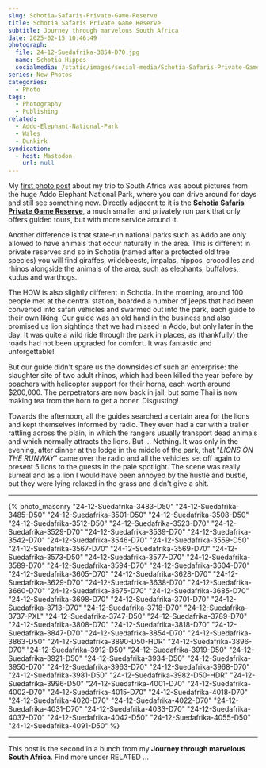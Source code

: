 ```yaml
---
slug: Schotia-Safaris-Private-Game-Reserve
title: Schotia Safaris Private Game Reserve
subtitle: Journey through marvelous South Africa
date: 2025-02-15 10:46:49
photograph:
  file: 24-12-Suedafrika-3854-D70.jpg
  name: Schotia Hippos
  socialmedia: /static/images/social-media/Schotia-Safaris-Private-Game-Reserve.png
series: New Photos
categories:
  - Photo
tags:
  - Photography
  - Publishing
related:
  - Addo-Elephant-National-Park
  - Wales
  - Dunkirk
syndication:
  - host: Mastodon
    url: null
---
```


My [first photo post](/post/Addo-Elephant-National-Park) about my trip to South Africa was about pictures from the huge Addo Elephant National Park, where you can drive around for days and still see something new. Directly adjacent to it is the [**Schotia Safaris Private Game Reserve**](https://www.schotiasafaris.co.za/), a much smaller and privately run park that only offers guided tours, but with more service around it.

Another difference is that state-run national parks such as Addo are only allowed to have animals that occur naturally in the area. This is different in private reserves and so in Schotia (named after a protected old tree species) you will find giraffes, wildebeests, impalas, hippos, crocodiles and rhinos alongside the animals of the area, such as elephants, buffaloes, kudus and warthogs.

<!-- more -->

The HOW is also slightly different in Schotia. In the morning, around 100 people met at the central station, boarded a number of jeeps that had been converted into safari vehicles and swarmed out into the park, each guide to their own liking. Our guide was an old hand in the business and also promised us lion sightings that we had missed in Addo, but only later in the day. It was quite a wild ride through the park in places, as (thankfully) the roads had not been upgraded for comfort. It was fantastic and unforgettable!

But our guide didn't spare us the downsides of such an enterprise: the slaughter site of two adult rhinos, which had been killed the year before by poachers with helicopter support for their horns, each worth around $200,000. The perpetrators are now back in jail, but some Thai is now making tea from the horn to get a boner. Disgusting!

Towards the afternoon, all the guides searched a certain area for the lions and kept themselves informed by radio. They even had a car with a trailer rattling across the plain, in which the rangers usually transport dead animals and which normally attracts the lions. But ... Nothing. It was only in the evening, after dinner at the lodge in the middle of the park, that "*LIONS ON THE RUNWAY*" came over the radio and all the vehicles set off again to present 5 lions to the guests in the pale spotlight. The scene was really surreal and as a lion I would have been annoyed by the hustle and bustle, but they were lying relaxed in the grass and didn't give a shit.

---

{% photo_masonry
  "24-12-Suedafrika-3483-D50"
  "24-12-Suedafrika-3485-D50"
  "24-12-Suedafrika-3501-D50"
  "24-12-Suedafrika-3508-D50"
  "24-12-Suedafrika-3512-D50"
  "24-12-Suedafrika-3523-D70"
  "24-12-Suedafrika-3529-D70"
  "24-12-Suedafrika-3539-D70"
  "24-12-Suedafrika-3542-D70"
  "24-12-Suedafrika-3546-D70"
  "24-12-Suedafrika-3559-D50"
  "24-12-Suedafrika-3567-D70"
  "24-12-Suedafrika-3569-D70"
  "24-12-Suedafrika-3573-D50"
  "24-12-Suedafrika-3577-D70"
  "24-12-Suedafrika-3589-D70"
  "24-12-Suedafrika-3594-D70"
  "24-12-Suedafrika-3604-D70"
  "24-12-Suedafrika-3605-D70"
  "24-12-Suedafrika-3628-D70"
  "24-12-Suedafrika-3629-D70"
  "24-12-Suedafrika-3638-D70"
  "24-12-Suedafrika-3660-D70"
  "24-12-Suedafrika-3675-D70"
  "24-12-Suedafrika-3685-D70"
  "24-12-Suedafrika-3698-D70"
  "24-12-Suedafrika-3701-D70"
  "24-12-Suedafrika-3713-D70"
  "24-12-Suedafrika-3718-D70"
  "24-12-Suedafrika-3737-PXL"
  "24-12-Suedafrika-3747-D50"
  "24-12-Suedafrika-3789-D70"
  "24-12-Suedafrika-3808-D70"
  "24-12-Suedafrika-3818-D70"
  "24-12-Suedafrika-3847-D70"
  "24-12-Suedafrika-3854-D70"
  "24-12-Suedafrika-3863-D50"
  "24-12-Suedafrika-3890-D50-HDR"
  "24-12-Suedafrika-3896-D70"
  "24-12-Suedafrika-3912-D50"
  "24-12-Suedafrika-3919-D50"
  "24-12-Suedafrika-3921-D50"
  "24-12-Suedafrika-3934-D50"
  "24-12-Suedafrika-3950-D70"
  "24-12-Suedafrika-3963-D70"
  "24-12-Suedafrika-3968-D70"
  "24-12-Suedafrika-3981-D50"
  "24-12-Suedafrika-3982-D50-HDR"
  "24-12-Suedafrika-3996-D50"
  "24-12-Suedafrika-4001-D70"
  "24-12-Suedafrika-4002-D70"
  "24-12-Suedafrika-4015-D70"
  "24-12-Suedafrika-4018-D70"
  "24-12-Suedafrika-4020-D70"
  "24-12-Suedafrika-4022-D70"
  "24-12-Suedafrika-4031-D70"
  "24-12-Suedafrika-4033-D70"
  "24-12-Suedafrika-4037-D70"
  "24-12-Suedafrika-4042-D50"
  "24-12-Suedafrika-4055-D50"
  "24-12-Suedafrika-4091-D50"
%}

---

This post is the second in a bunch from my **Journey through marvelous South Africa**. Find more under RELATED ...

